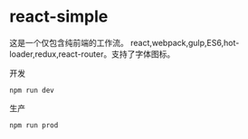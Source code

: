 # react-simple

这是一个仅包含纯前端的工作流。
react,webpack,gulp,ES6,hot-loader,redux,react-router。支持了字体图标。

开发
```
npm run dev
```
生产
```
npm run prod
```
